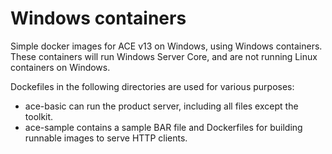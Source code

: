 # Windows containers

Simple docker images for ACE v13 on Windows, using Windows containers. These containers
will run Windows Server Core, and are not running Linux containers on Windows.

Dockefiles in the following directories are used for various purposes:

- ace-basic can run the product server, including all files except the toolkit.
- ace-sample contains a sample BAR file and Dockerfiles for building runnable images to serve HTTP clients.

